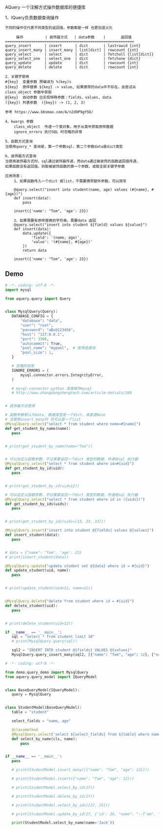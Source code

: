 
AQuery 一个注解方式操作数据库的便捷库 

1、IQuery负责数据查询操作

    不同的操作仅代表不同类型的返回值，参数都是一样 也更加语义化

         操作          | 装饰器方式   | data参数    |       返回值
    ===========================================================
    query_insert      | insert      | dict       | lastrowid {int}
    query_insert_many | insert_many | list[dict] | rowcount {int}
    query_select      | select      | dict       | fetchall {list[dict]}
    query_select_one  | select_one  | dict       | fetchone {dict}
    query_update      | update      | dict       | rowcount {int}
    query_delete      | delete      | dict       | rowcount {int}

    2、关键字使用
    #{key}  变量参数 预编译为 %(key)s
    ${key}  原样替换 ${key} -> value, 如果携带的data中不存在，会尝试从 class_object 参数中获取
    @{key}  自动参数 已实现特殊参数：fields，values, data
    ({key}) 列表参数  ({key}) -> (1, 2, 3)
    
    参考 https://www.bbsmax.com/A/n2d9P9gY5D/

    4、kwargs 参数
        class_object  传递一个类对象，用于从类中获取原样数据
        ignore_errors 执行SQL 时忽略的异常

    5、函数方式查询
    当使用query_* 查询是，第一个参数sql，第二个参数data是dict类型

    6、装饰器方式查询
    当使用装饰器方式时，sql通过装饰器传递，而data通过被装饰的函数返回值传递，
    如果函数没有返回值，则取被装饰函数的第一个参数，或取全部关键字参数

    应用场景：
        1、如果函数传入一个dict 或list，不需要携带额外参数，可以简写

        @query.select("insert into student(name, age) values (#{name}, #{age})")
        def insert(data):
            pass

        insert({'name': "Tom", 'age': 23})

        2、如果需要有原样替换的字符串，需要data 返回
        @query.select("insert into student ${field} values ${value}")
        def insert(data):
            data.update({
                'field': '(name, age)',
                'value': '(#{name}, #{age})'
            })
            return data

        insert({'name': "Tom", 'age': 23})

 ## Demo
 ```python
 # -*- coding: utf-8 -*-
import mysql

from aquery.query import Query


class MysqlQuery(Query):
    DATABASE_CONFIG = {
        "database": "data",
        "user": "root",
        "password": "aBc@123456",
        "host": "127.0.0.1",
        "port": 3306,
        "autocommit": True,
        "pool_name": "mypool",  # 使用连接池
        "pool_size": 1,
    }

    # 忽略的异常
    IGNORE_ERRORS = (
        mysql.connector.errors.IntegrityError,
    )

    # mysql-connector-python 连接操作mysql
    # http://www.zhangdongshengtech.com/article-detials/269


# 装饰器方式使用

# 函数参数默认为data, 数据类型是一个dict，或者是None
# 当使用insert_many时 也可以是一个list
@MysqlQuery.select("select * from student where name=#{name}")
def get_student_by_name(name):
    pass


# print(get_student_by_name(name="Tom"))


# 可以自定义函数参数，不过需要返回一个dict 类型的数据，传递给sql 执行器
@MysqlQuery.select("select * from student where id=#{uid}")
def get_student_by_id(uid):
    pass


# print(get_student_by_id(uid=12))

# 可以自定义函数参数，不过需要返回一个dict 类型的数据，传递给sql 执行器
@MysqlQuery.select("select * from student where id in ({uids})")
def get_student_by_ids(uids):
    pass


# print(get_student_by_ids(uids=[13, 23, 33]))

@MysqlQuery.insert("insert into student @{fields} values @{values}")
def insert_student(data):
    pass


# data = {"name": "Tom", 'age': 23}
# print(insert_student(data))

@MysqlQuery.update("update student set @{data} where id = #{uid}")
def update_student(uid, name):
    pass


# print(update_student(uid=12, name=12))


@MysqlQuery.delete("delete from student where id = #{uid}")
def delete_student(uid):
    pass


# print(delete_student(uid=12))

if __name__ == '__main__':
    sql = "select * from student limit 10"
    # print(MysqlQuery.query(sql))

    sql2 = "INSERT INTO student @{fields} VALUES @{values}"
    MysqlQuery.query_insert_many(sql2, [{"name": "Tom", "age": 12}, {"name": "Tom", "age": 12}])

``` 
 
 ```python
# -*- coding: utf-8 -*-

from demo.query_demo import MysqlQuery
from aquery.query_model import IQueryModel


class BaseQueryModel(IQueryModel):
    query = MysqlQuery


class StudentModel(BaseQueryModel):
    table = "student"

    select_fields = "name, age"

    @classmethod
    @MysqlQuery.select('select ${select_fields} from ${table} where name = #{name}')
    def select_by_name(cls, name):
        pass


if __name__ == '__main__':
    pass

    # print(StudentModel.insert_many([{"name": "Tom", "age": 12}]))

    # print(StudentModel.insert({"name": "Tom", "age": 12}))

    # print(StudentModel.select_by_id(27))

    # print(StudentModel.delete_by_id(27))

    # print(StudentModel.select_by_ids([27, 25]))

    # print(StudentModel.update_by_id(27, {'id': 26, "name": "--T'om", "age": 13}))

    print(StudentModel.select_by_name(name='Jack'))

```
